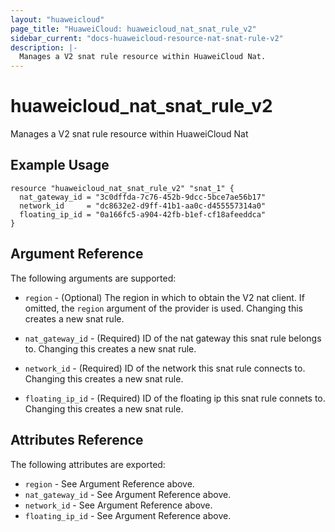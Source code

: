 ```yaml
---
layout: "huaweicloud"
page_title: "HuaweiCloud: huaweicloud_nat_snat_rule_v2"
sidebar_current: "docs-huaweicloud-resource-nat-snat-rule-v2"
description: |-
  Manages a V2 snat rule resource within HuaweiCloud Nat.
---
```


# huaweicloud\_nat\_snat\_rule_v2

Manages a V2 snat rule resource within HuaweiCloud Nat

## Example Usage

```hcl
resource "huaweicloud_nat_snat_rule_v2" "snat_1" {
  nat_gateway_id = "3c0dffda-7c76-452b-9dcc-5bce7ae56b17"
  network_id     = "dc8632e2-d9ff-41b1-aa0c-d455557314a0"
  floating_ip_id = "0a166fc5-a904-42fb-b1ef-cf18afeeddca"
}
```

## Argument Reference

The following arguments are supported:

* `region` - (Optional) The region in which to obtain the V2 nat client.
    If omitted, the `region` argument of the provider is used. Changing this
    creates a new snat rule.

* `nat_gateway_id` - (Required) ID of the nat gateway this snat rule belongs to.
    Changing this creates a new snat rule.

* `network_id` - (Required) ID of the network this snat rule connects to.
    Changing this creates a new snat rule.

* `floating_ip_id` - (Required) ID of the floating ip this snat rule connets to.
    Changing this creates a new snat rule.

## Attributes Reference

The following attributes are exported:

* `region` - See Argument Reference above.
* `nat_gateway_id` - See Argument Reference above.
* `network_id` - See Argument Reference above.
* `floating_ip_id` - See Argument Reference above.
